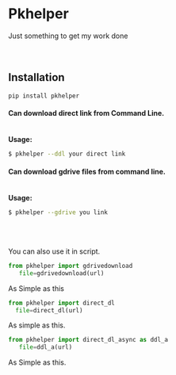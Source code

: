 # Pkhelper
Just something to get my work done<br><br><br>

## Installation
```
pip install pkhelper
```
#### Can download direct link from Command Line.
  <br>**Usage:**<br>
```bash
$ pkhelper --ddl your direct link
```

#### Can download gdrive files from command line.
<br>**Usage:**<br>
```bash 
$ pkhelper --gdrive you link
```
<br><br>

You can also use it in script.<br>
```python
from pkhelper import gdrivedownload
   file=gdrivedownload(url)
```

As Simple as this<br>
```python
from pkhelper import direct_dl
  file=direct_dl(url)
```
As  simple as this.
```python
from pkhelper import direct_dl_async as ddl_a
   file=ddl_a(url)
```
As Simple as this.
<br>

